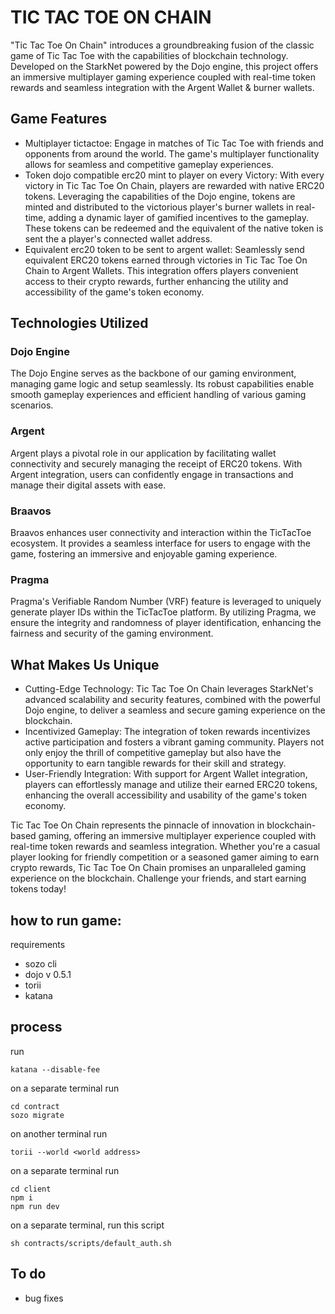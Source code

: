 # TIC TAC TOE ON CHAIN

"Tic Tac Toe On Chain" introduces a groundbreaking fusion of the classic game of Tic Tac Toe with the capabilities of blockchain technology. Developed on the StarkNet powered by the Dojo engine, this project offers an immersive multiplayer gaming experience coupled with real-time token rewards and seamless integration with the Argent Wallet & burner wallets. 

## Game Features 
- Multiplayer tictactoe: Engage in matches of Tic Tac Toe with friends and opponents from around the world. The game's multiplayer functionality allows for seamless and competitive gameplay experiences.
- Token dojo compatible erc20 mint to player on every Victory: With every victory in Tic Tac Toe On Chain, players are rewarded with native ERC20 tokens. Leveraging the capabilities of the Dojo engine, tokens are minted and distributed to the victorious player's burner wallets in real-time, adding a dynamic layer of gamified incentives to the gameplay. These tokens can be redeemed and the equivalent of the native token is sent the a player's connected wallet address.
- Equivalent erc20 token to be sent to argent wallet: Seamlessly send equivalent ERC20 tokens earned through victories in Tic Tac Toe On Chain to Argent Wallets. This integration offers players convenient access to their crypto rewards, further enhancing the utility and accessibility of the game's token economy.

## Technologies Utilized
### Dojo Engine
The Dojo Engine serves as the backbone of our gaming environment, managing game logic and setup seamlessly. Its robust capabilities enable smooth gameplay experiences and efficient handling of various gaming scenarios.

### Argent
Argent plays a pivotal role in our application by facilitating wallet connectivity and securely managing the receipt of ERC20 tokens. With Argent integration, users can confidently engage in transactions and manage their digital assets with ease.

### Braavos
Braavos enhances user connectivity and interaction within the TicTacToe ecosystem. It provides a seamless interface for users to engage with the game, fostering an immersive and enjoyable gaming experience.

### Pragma
Pragma's Verifiable Random Number (VRF) feature is leveraged to uniquely generate player IDs within the TicTacToe platform. By utilizing Pragma, we ensure the integrity and randomness of player identification, enhancing the fairness and security of the gaming environment.


## What Makes Us Unique
- Cutting-Edge Technology: Tic Tac Toe On Chain leverages StarkNet's advanced scalability and security features, combined with the powerful Dojo engine, to deliver a seamless and secure gaming experience on the blockchain.
- Incentivized Gameplay: The integration of token rewards incentivizes active participation and fosters a vibrant gaming community. Players not only enjoy the thrill of competitive gameplay but also have the opportunity to earn tangible rewards for their skill and strategy.
- User-Friendly Integration: With support for Argent Wallet integration, players can effortlessly manage and utilize their earned ERC20 tokens, enhancing the overall accessibility and usability of the game's token economy.


Tic Tac Toe On Chain represents the pinnacle of innovation in blockchain-based gaming, offering an immersive multiplayer experience coupled with real-time token rewards and seamless integration. Whether you're a casual player looking for friendly competition or a seasoned gamer aiming to earn crypto rewards, Tic Tac Toe On Chain promises an unparalleled gaming experience on the blockchain. Challenge your friends, and start earning tokens today!

## how to run game:
requirements
- sozo cli 
- dojo v 0.5.1 
- torii 
- katana

## process 
run 
```shell 
katana --disable-fee
```
on a separate terminal 
run 
```shell 
cd contract
sozo migrate 
```
on another terminal 
run 
```shell 
torii --world <world address>
```
on a separate terminal 
run 
```shell
cd client
npm i
npm run dev 
```

on a separate terminal, run this script 
```shell
sh contracts/scripts/default_auth.sh
```

## To do
- bug fixes
